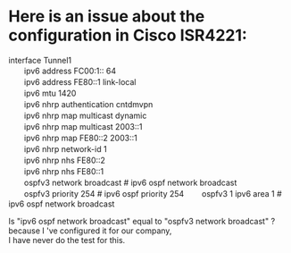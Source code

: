# Here is an issue about the configuration in Cisco ISR4221:  

interface Tunnel1  
　　ipv6 address FC00:1:: 64  
　　ipv6 address FE80::1 link-local  
　　ipv6 mtu 1420  
　　ipv6 nhrp authentication cntdmvpn  
　　ipv6 nhrp map multicast dynamic  
　　ipv6 nhrp map multicast 2003::1  
　　ipv6 nhrp map FE80::2 2003::1  
　　ipv6 nhrp network-id 1    
　　ipv6 nhrp nhs FE80::2  
　　ipv6 nhrp nhs FE80::1   
　　ospfv3 network broadcast  #  ipv6 ospf network broadcast  
　　ospfv3 priority 254  #  ipv6 ospf priority 254
　　ospfv3 1 ipv6 area 1  #  ipv6 ospf network broadcast

Is "ipv6 ospf network broadcast" equal to "ospfv3 network broadcast" ? because I 've configured it for our company,  
I have never do the test for this.  
